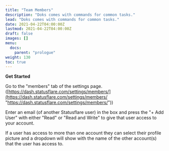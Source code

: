 ```yaml
---
title: "Team Members"
description: "Doks comes with commands for common tasks."
lead: "Doks comes with commands for common tasks."
date: 2021-04-22T04:00:00Z
lastmod: 2021-04-22T04:00:00Z
draft: false
images: []
menu:
  docs:
    parent: "prologue"
weight: 130
toc: true
---
```


**Get Started**

Go to the "members" tab of the settings page. ([https://dash.statusflare.com/settings/members/](https://dash.statusflare.com/settings/members/ "https://dash.statusflare.com/settings/members/"))

Enter an email (of another Statusflare user) in the box and press the "+ Add User" with either "Read" or "Read and Write" to give that user access to your account.

If a user has access to more than one account they can select their profile picture and a dropdown will show with the name of the other account(s) that the user has access to.
